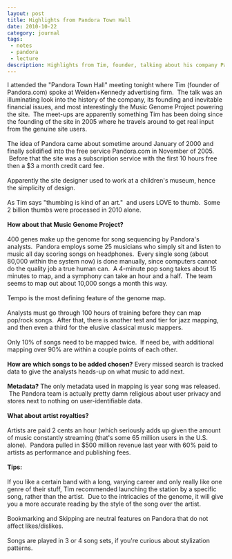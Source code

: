 ```yaml
---
layout: post
title: Highlights from Pandora Town Hall
date: 2010-10-22
category: journal
tags:
 - notes
 - pandora
 - lecture
description: Highlights from Tim, founder, talking about his company Pandora.com
---
```


I attended the "Pandora Town Hall" meeting tonight where Tim (founder of Pandora.com) spoke at Weiden+Kennedy advertising firm.  The talk was an illuminating look into the history of the company, its founding and inevitable financial issues, and most interestingly the Music Genome Project powering the site.  The meet-ups are apparently something Tim has been doing since the founding of the site in 2005 where he travels around to get real input from the genuine site users.<br/><br/>The idea of Pandora came about sometime around January of 2000 and finally solidified into the free service Pandora.com in November of 2005.  Before that the site was a subscription service with the first 10 hours free then a $3 a month credit card fee.<br/><br/>Apparently the site designer used to work at a children's museum, hence the simplicity of design.<br/><br/>As Tim says "thumbing is kind of an art."  and users LOVE to thumb.  Some 2 billion thumbs were processed in 2010 alone.<br/><br/><strong>How about that Music Genome Project? </strong><br/><br/>400 genes make up the genome for song sequencing by Pandora's analysts.  Pandora employs some 25 musicians who simply sit and listen to music all day scoring songs on headphones.  Every single song (about 80,000 within the system now) is done manually, since computers cannot do the quality job a true human can.  A 4-minute pop song takes about 15 minutes to map, and a symphony can take an hour and a half.  The team seems to map out about 10,000 songs a month this way.<br/><br/>Tempo is the most defining feature of the genome map.<br/><br/>Analysts must go through 100 hours of training before they can map pop/rock songs.  After that, there is another test and tier for jazz mapping, and then even a third for the elusive classical music mappers.<br/><br/>Only 10% of songs need to be mapped twice.  If need be, with additional mapping over 90% are within a couple points of each other.<br/><br/><strong>How are which songs to be added chosen?</strong> Every missed search is tracked data to give the analysts heads-up on what music to add next.<br/><br/><strong>Metadata?</strong> The only metadata used in mapping is year song was released.  The Pandora team is actually pretty damn religious about user privacy and stores next to nothing on user-identifiable data.<br/><br/><strong>What about artist royalties?</strong><br/><br/>Artists are paid 2 cents an hour (which seriously adds up given the amount of music constantly streaming (that's some 65 million users in the U.S. alone).  Pandora pulled in $500 million revenue last year with 60% paid to artists as performance and publishing fees.<br/><br/><strong>Tips:</strong><br/><br/>If you like a certain band with a long, varying career and only really like one genre of their stuff, Tim recommended launching the station by a specific song, rather than the artist.  Due to the intricacies of the genome, it will give you a more accurate reading by the style of the song over the artist.<br/><br/>Bookmarking and Skipping are neutral features on Pandora that do not affect likes/dislikes.<br/><br/>Songs are played in 3 or 4 song sets, if you're curious about stylization patterns.
